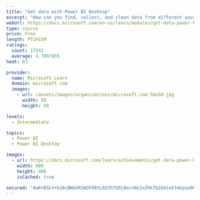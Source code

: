 ```yaml
---
title: "Get data with Power BI Desktop"
excerpt: "How can you find, collect, and clean data from different sources? Power BI is a tool for making sense of your data. You will learn tricks to make data-gathering easier."
webUrl: https://docs.microsoft.com/en-us/learn/modules/get-data-power-bi/
type: course
price: Free
length: PT1H15M
ratings:
  count: 17243
  average: 4.7097955
heat: 63

provider:
  name: Microsoft Learn
  domain: microsoft.com
  images:
    - url: /assets/images/organizations/microsoft.com-50x50.jpg
      width: 50
      height: 50

levels:
  - Intermediate

topics:
  - Power BI
  - Power BI Desktop

images:
  - url: https://docs.microsoft.com/learn/achievements/get-data-power-bi-desktop-social.png
    width: 800
    height: 400
    isCached: true

secured: "AwK+BSLV+b26cBWGhR2WJFO0tL023hTSDj8mrxNs2xZhK7b2UkSsEfmSpzw9U44+drdLv0dtikSVYSv9Pd1hLa4thHnc5FIN15UUWGrMwSc1wvLbuS+YlssO+VpUdTTqrmZ7VcjBFmHH/4QlFgphUV9w9EIC4mPRqkgdCVvcwfAnaVYzC6nf+cIiXCkWsmwuIBU78CZmrTHDmdyyQy0lyFBnpgzRxKHqPwPIHSlpFmaVhJ01pCRVR3WPv+WaXnGdPXSA8VDB0pE94wySdg8TZLpc13x4g/gOijpZ60rEJt5+CL1pUirZYe1rm+T25PAXPp+IT9+LGupxP4/uC5i1aehSMi/FlOJyOZt3zfiwPZJqCeOw7wCI+Xc2bNmMUzXItUiKYyzo6NjmSBNomR11IX7lQSOjfe6drtztzWSeCGqamUCmbLvm7cUSsU8r+RVD;mFqcTI3wEantBgDbjp4agg=="
---
```



